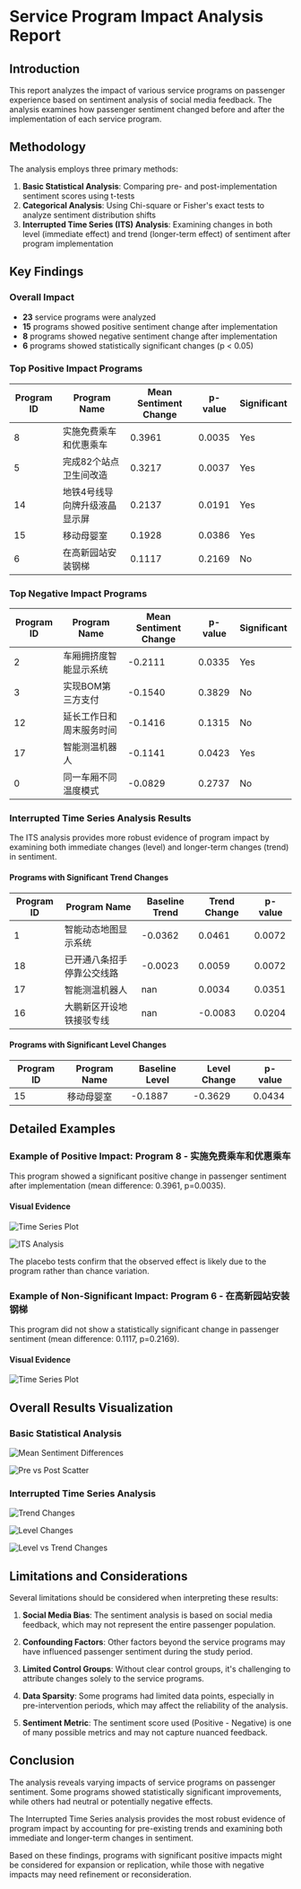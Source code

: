 # Service Program Impact Analysis Report

## Introduction

This report analyzes the impact of various service programs on passenger experience based on sentiment analysis of social media feedback. The analysis examines how passenger sentiment changed before and after the implementation of each service program.

## Methodology

The analysis employs three primary methods:

1. **Basic Statistical Analysis**: Comparing pre- and post-implementation sentiment scores using t-tests
2. **Categorical Analysis**: Using Chi-square or Fisher's exact tests to analyze sentiment distribution shifts
3. **Interrupted Time Series (ITS) Analysis**: Examining changes in both level (immediate effect) and trend (longer-term effect) of sentiment after program implementation

## Key Findings

### Overall Impact

- **23** service programs were analyzed
- **15** programs showed positive sentiment change after implementation
- **8** programs showed negative sentiment change after implementation
- **6** programs showed statistically significant changes (p < 0.05)

### Top Positive Impact Programs

| Program ID | Program Name | Mean Sentiment Change | p-value | Significant |
|------------|--------------|----------------------|---------|-------------|
| 8 | 实施免费乘车和优惠乘车 | 0.3961 | 0.0035 | Yes |
| 5 | 完成82个站点卫生间改造 | 0.3217 | 0.0037 | Yes |
| 14 | 地铁4号线导向牌升级液晶显示屏 | 0.2137 | 0.0191 | Yes |
| 15 | 移动母婴室 | 0.1928 | 0.0386 | Yes |
| 6 | 在高新园站安装钢梯 | 0.1117 | 0.2169 | No |

### Top Negative Impact Programs

| Program ID | Program Name | Mean Sentiment Change | p-value | Significant |
|------------|--------------|----------------------|---------|-------------|
| 2 | 车厢拥挤度智能显示系统 | -0.2111 | 0.0335 | Yes |
| 3 | 实现BOM第三方支付 | -0.1540 | 0.3829 | No |
| 12 | 延长工作日和周末服务时间 | -0.1416 | 0.1315 | No |
| 17 | 智能测温机器人 | -0.1141 | 0.0423 | Yes |
| 0 | 同一车厢不同温度模式 | -0.0829 | 0.2737 | No |

### Interrupted Time Series Analysis Results

The ITS analysis provides more robust evidence of program impact by examining both immediate changes (level) and longer-term changes (trend) in sentiment.

#### Programs with Significant Trend Changes

| Program ID | Program Name | Baseline Trend | Trend Change | p-value |
|------------|--------------|---------------|-------------|--------|
| 1 | 智能动态地图显示系统 | -0.0362 | 0.0461 | 0.0072 |
| 18 | 已开通八条招手停靠公交线路 | -0.0023 | 0.0059 | 0.0072 |
| 17 | 智能测温机器人 | nan | 0.0034 | 0.0351 |
| 16 | 大鹏新区开设地铁接驳专线 | nan | -0.0083 | 0.0204 |

#### Programs with Significant Level Changes

| Program ID | Program Name | Baseline Level | Level Change | p-value |
|------------|--------------|---------------|-------------|--------|
| 15 | 移动母婴室 | -0.1887 | -0.3629 | 0.0434 |

## Detailed Examples

### Example of Positive Impact: Program 8 - 实施免费乘车和优惠乘车

This program showed a significant positive change in passenger sentiment after implementation (mean difference: 0.3961, p=0.0035).

#### Visual Evidence

![Time Series Plot](figures/program_8_timeseries.png)

![ITS Analysis](figures/its/program_8_its.png)

The placebo tests confirm that the observed effect is likely due to the program rather than chance variation.

### Example of Non-Significant Impact: Program 6 - 在高新园站安装钢梯

This program did not show a statistically significant change in passenger sentiment (mean difference: 0.1117, p=0.2169).

#### Visual Evidence

![Time Series Plot](figures/program_6_timeseries.png)

## Overall Results Visualization

### Basic Statistical Analysis

![Mean Sentiment Differences](figures/overall_mean_diff_barplot.png)

![Pre vs Post Scatter](figures/pre_vs_post_mean_scatter.png)

### Interrupted Time Series Analysis

![Trend Changes](figures/its/overall_trend_change.png)

![Level Changes](figures/its/overall_level_change.png)

![Level vs Trend Changes](figures/its/level_vs_trend.png)

## Limitations and Considerations

Several limitations should be considered when interpreting these results:

1. **Social Media Bias**: The sentiment analysis is based on social media feedback, which may not represent the entire passenger population.

2. **Confounding Factors**: Other factors beyond the service programs may have influenced passenger sentiment during the study period.

3. **Limited Control Groups**: Without clear control groups, it's challenging to attribute changes solely to the service programs.

4. **Data Sparsity**: Some programs had limited data points, especially in pre-intervention periods, which may affect the reliability of the analysis.

5. **Sentiment Metric**: The sentiment score used (Positive - Negative) is one of many possible metrics and may not capture nuanced feedback.

## Conclusion

The analysis reveals varying impacts of service programs on passenger sentiment. Some programs showed statistically significant improvements, while others had neutral or potentially negative effects.

The Interrupted Time Series analysis provides the most robust evidence of program impact by accounting for pre-existing trends and examining both immediate and longer-term changes in sentiment.

Based on these findings, programs with significant positive impacts might be considered for expansion or replication, while those with negative impacts may need refinement or reconsideration.

